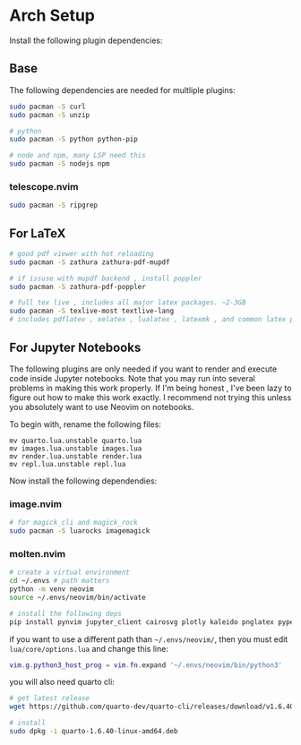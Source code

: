 # Arch Setup
Install the following plugin dependencies:

## Base
The following dependencies are needed for multliple plugins:
```bash
sudo pacman -S curl
sudo pacman -S unzip

# python
sudo pacman -S python python-pip

# node and npm, many LSP need this
sudo pacman -S nodejs npm
```

### telescope.nvim
```bash
sudo pacman -S ripgrep
```

## For LaTeX
```bash
# good pdf viewer with hot reloading
sudo pacman -S zathura zathura-pdf-mupdf

# if issuse with mupdf backend , install poppler
sudo pacman -S zathura-pdf-poppler

# full tex live , includes all major latex packages. ~2-3GB
sudo pacman -S texlive-most textlive-lang
# includes pdflatex , xelatex , lualatex , latexmk , and common latex packages
```

## For Jupyter Notebooks
The following plugins are only needed if you want to render and execute code inside Jupyter notebooks. Note that you may run into several problems in making this work properly. If I'm being honest , I've been lazy to figure out how to make this work exactly. I recommend not trying this unless you absolutely want to use Neovim on notebooks.

To begin with, rename the following files:
```
mv quarto.lua.unstable quarto.lua
mv images.lua.unstable images.lua
mv render.lua.unstable render.lua
mv repl.lua.unstable repl.lua
```

Now install the following dependendies:
### image.nvim
```bash
# for magick_cli and magick_rock
sudo pacman -S luarocks imagemagick
```

### molten.nvim
```bash
# create a virtual environment
cd ~/.envs # path matters
python -m venv neovim
source ~/.envs/neovim/bin/activate

# install the following deps
pip install pynvim jupyter_client cairosvg plotly kaleido pnglatex pyperclip nbformat jupytext jupyter jupyterlab
```
if you want to use a different path than `~/.envs/neovim/`, then you must edit `lua/core/options.lua` and change this line:
```lua
vim.g.python3_host_prog = vim.fn.expand '~/.envs/neovim/bin/python3'
```

you will also need quarto cli:
```bash
# get latest release
wget https://github.com/quarto-dev/quarto-cli/releases/download/v1.6.40/quarto-1.6.40-linux-amd64.deb

# install
sudo dpkg -i quarto-1.6.40-linux-amd64.deb
```

